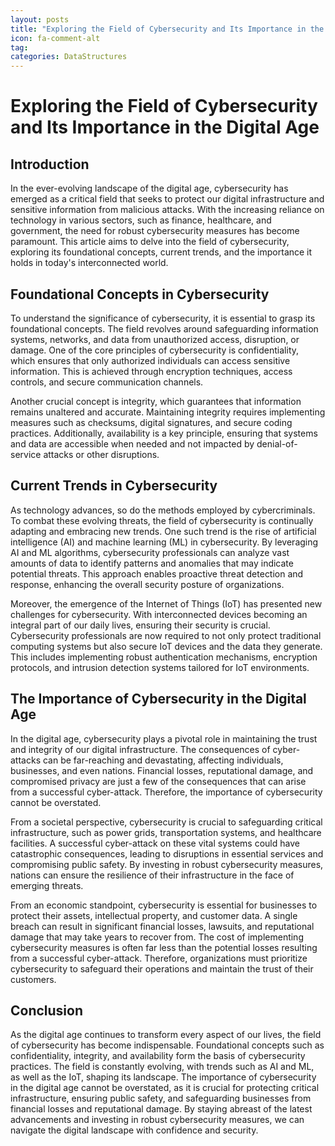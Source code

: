 ```yaml
---
layout: posts
title: "Exploring the Field of Cybersecurity and Its Importance in the Digital Age"
icon: fa-comment-alt
tag:      
categories: DataStructures
---
```



# Exploring the Field of Cybersecurity and Its Importance in the Digital Age

## Introduction

In the ever-evolving landscape of the digital age, cybersecurity has emerged as a critical field that seeks to protect our digital infrastructure and sensitive information from malicious attacks. With the increasing reliance on technology in various sectors, such as finance, healthcare, and government, the need for robust cybersecurity measures has become paramount. This article aims to delve into the field of cybersecurity, exploring its foundational concepts, current trends, and the importance it holds in today's interconnected world.

## Foundational Concepts in Cybersecurity

To understand the significance of cybersecurity, it is essential to grasp its foundational concepts. The field revolves around safeguarding information systems, networks, and data from unauthorized access, disruption, or damage. One of the core principles of cybersecurity is confidentiality, which ensures that only authorized individuals can access sensitive information. This is achieved through encryption techniques, access controls, and secure communication channels.

Another crucial concept is integrity, which guarantees that information remains unaltered and accurate. Maintaining integrity requires implementing measures such as checksums, digital signatures, and secure coding practices. Additionally, availability is a key principle, ensuring that systems and data are accessible when needed and not impacted by denial-of-service attacks or other disruptions.

## Current Trends in Cybersecurity

As technology advances, so do the methods employed by cybercriminals. To combat these evolving threats, the field of cybersecurity is continually adapting and embracing new trends. One such trend is the rise of artificial intelligence (AI) and machine learning (ML) in cybersecurity. By leveraging AI and ML algorithms, cybersecurity professionals can analyze vast amounts of data to identify patterns and anomalies that may indicate potential threats. This approach enables proactive threat detection and response, enhancing the overall security posture of organizations.

Moreover, the emergence of the Internet of Things (IoT) has presented new challenges for cybersecurity. With interconnected devices becoming an integral part of our daily lives, ensuring their security is crucial. Cybersecurity professionals are now required to not only protect traditional computing systems but also secure IoT devices and the data they generate. This includes implementing robust authentication mechanisms, encryption protocols, and intrusion detection systems tailored for IoT environments.

## The Importance of Cybersecurity in the Digital Age

In the digital age, cybersecurity plays a pivotal role in maintaining the trust and integrity of our digital infrastructure. The consequences of cyber-attacks can be far-reaching and devastating, affecting individuals, businesses, and even nations. Financial losses, reputational damage, and compromised privacy are just a few of the consequences that can arise from a successful cyber-attack. Therefore, the importance of cybersecurity cannot be overstated.

From a societal perspective, cybersecurity is crucial to safeguarding critical infrastructure, such as power grids, transportation systems, and healthcare facilities. A successful cyber-attack on these vital systems could have catastrophic consequences, leading to disruptions in essential services and compromising public safety. By investing in robust cybersecurity measures, nations can ensure the resilience of their infrastructure in the face of emerging threats.

From an economic standpoint, cybersecurity is essential for businesses to protect their assets, intellectual property, and customer data. A single breach can result in significant financial losses, lawsuits, and reputational damage that may take years to recover from. The cost of implementing cybersecurity measures is often far less than the potential losses resulting from a successful cyber-attack. Therefore, organizations must prioritize cybersecurity to safeguard their operations and maintain the trust of their customers.

## Conclusion

As the digital age continues to transform every aspect of our lives, the field of cybersecurity has become indispensable. Foundational concepts such as confidentiality, integrity, and availability form the basis of cybersecurity practices. The field is constantly evolving, with trends such as AI and ML, as well as the IoT, shaping its landscape. The importance of cybersecurity in the digital age cannot be overstated, as it is crucial for protecting critical infrastructure, ensuring public safety, and safeguarding businesses from financial losses and reputational damage. By staying abreast of the latest advancements and investing in robust cybersecurity measures, we can navigate the digital landscape with confidence and security.